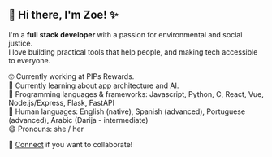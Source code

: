 ## 👋 Hi there, I'm Zoe! ✨

I'm a **full stack developer** with a passion for environmental and social justice.\
I love building practical tools that help people, and making tech accessible to everyone.

🤓 Currently working at PIPs Rewards.\
🌱 Currently learning about app architecture and AI.\
🤖 Programming languages & frameworks: Javascript, Python, C, React, Vue, Node.js/Express, Flask, FastAPI\
💬 Human languages: English (native), Spanish (advanced), Portuguese (advanced), Arabic (Darija - intermediate)\
😄 Pronouns: she / her 

🚀 [Connect](https://linkedin.com/in/zoe-laventhol) if you want to collaborate!

